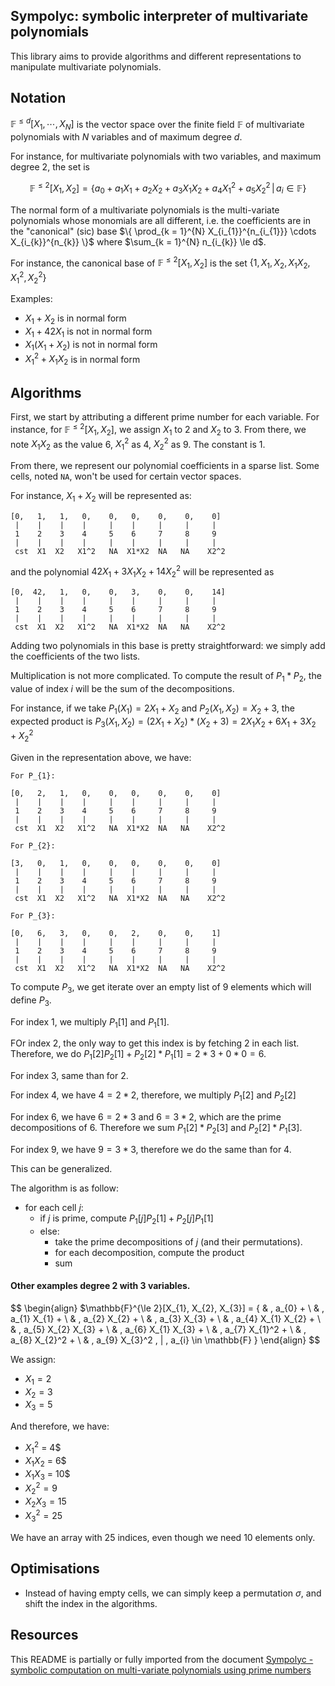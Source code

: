 ## Sympolyc: symbolic interpreter of multivariate polynomials


This library aims to provide algorithms and different representations to
manipulate multivariate polynomials.

## Notation

$\mathbb{F}^{\le d}[X_1, \cdots, X_{N}]$ is the vector space over the finite
field $\mathbb{F}$ of multivariate polynomials with $N$ variables and of maximum
degree $d$.

For instance, for multivariate polynomials with two variables, and maximum
degree 2, the set is
```math
\mathbb{F}^{\le 2}[X_{1}, X_{2}] = \left\{ a_{0} + a_{1} X_{1} + a_{2} X_{2} + a_{3} X_{1} X_{2} + a_{4} X_{1}^2 + a_{5} X_{2}^2 \, | \, a_{i} \in \mathbb{F} \right\}
```

The normal form of a multivariate polynomials is the multi-variate polynomials
whose monomials are all different, i.e. the coefficients are in the "canonical"
(sic) base $\{ \prod_{k = 1}^{N} X_{i_{1}}^{n_{i_{1}}} \cdots X_{i_{k}}^{n_{k}}
\}$ where $\sum_{k = 1}^{N} n_{i_{k}} \le d$.

For instance, the canonical base of $\mathbb{F}^{\le 2}[X_{1}, X_{2}]$ is the set $\{ 1, X_{1}, X_{2}, X_{1} X_{2}, X_{1}^2, X_{2}^2 \}$

Examples:

- $X_{1} + X_{2}$ is in normal form
- $X_{1} + 42 X_{1}$ is not in normal form
- $X_{1} (X_{1} + X_{2})$ is not in normal form
- $X_{1}^2 + X_{1} X_{2}$ is in normal form

## Algorithms

First, we start by attributing a different prime number for each variable.
For instance, for $\mathbb{F}^{\le 2}[X_{1}, X_{2}]$, we assign $X_{1}$ to $2$
and $X_{2}$ to $3$.
From there, we note $X_{1} X_{2}$ as the value $6$, $X_{1}^2$ as $4$, $X_{2}^2$
as 9. The constant is $1$.

From there, we represent our polynomial coefficients in a sparse list. Some
cells, noted `NA`, won't be used for certain vector spaces.

For instance, $X_{1} + X_{2}$ will be represented as:
```
[0,   1,   1,   0,    0,   0,    0,    0,    0]
 |    |    |    |     |    |     |     |     |
 1    2    3    4     5    6     7     8     9
 |    |    |    |     |    |     |     |     |
 cst  X1  X2   X1^2   NA  X1*X2  NA   NA    X2^2
```

and the polynomial $42 X_{1} + 3 X_{1} X_{2} + 14 X_{2}^2$ will be represented
as

```
[0,  42,   1,   0,    0,   3,    0,    0,    14]
 |    |    |    |     |    |     |     |     |
 1    2    3    4     5    6     7     8     9
 |    |    |    |     |    |     |     |     |
 cst  X1  X2   X1^2   NA  X1*X2  NA   NA    X2^2
```

Adding two polynomials in this base is pretty straightforward: we simply add the
coefficients of the two lists.

Multiplication is not more complicated.
To compute the result of $P_{1} * P_{2}$, the value of index $i$ will be the sum
of the decompositions.

For instance, if we take $P_{1}(X_{1}) = 2 X_{1} + X_{2}$ and $P_{2}(X_{1},
X_{2}) = X_{2} + 3$, the expected product is
$P_{3}(X_{1}, X_{2}) = (2 X_{1} + X_{2}) * (X_{2} + 3) = 2 X_{1} X_{2} + 6
X_{1} + 3 X_{2} + X_{2}^2$

Given in the representation above, we have:

```
For P_{1}:

[0,   2,   1,   0,    0,   0,    0,    0,    0]
 |    |    |    |     |    |     |     |     |
 1    2    3    4     5    6     7     8     9
 |    |    |    |     |    |     |     |     |
 cst  X1  X2   X1^2   NA  X1*X2  NA   NA    X2^2

```

```
For P_{2}:

[3,   0,   1,   0,    0,   0,    0,    0,    0]
 |    |    |    |     |    |     |     |     |
 1    2    3    4     5    6     7     8     9
 |    |    |    |     |    |     |     |     |
 cst  X1  X2   X1^2   NA  X1*X2  NA   NA    X2^2

```


```
For P_{3}:

[0,   6,   3,   0,    0,   2,    0,    0,    1]
 |    |    |    |     |    |     |     |     |
 1    2    3    4     5    6     7     8     9
 |    |    |    |     |    |     |     |     |
 cst  X1  X2   X1^2   NA  X1*X2  NA   NA    X2^2

```

To compute $P_{3}$, we get iterate over an empty list of $9$ elements which will
define $P_{3}$.

For index $1$, we multiply $P_{1}[1]$ and $P_{1}[1]$.

FOr index $2$, the only way to get this index is by fetching $2$ in each list.
Therefore, we do $P_{1}[2] P_{2}[1] + P_{2}[2] * P_{1}[1] = 2 * 3 + 0 * 0 = 6$.

For index $3$, same than for $2$.

For index $4$, we have $4 = 2 * 2$, therefore, we multiply $P_{1}[2]$ and $P_{2}[2]$

For index $6$, we have $6 = 2 * 3$ and $6 = 3 * 2$, which are the prime
decompositions of $6$. Therefore we sum $P_{1}[2] * P_{2}[3]$ and $P_{2}[2] *
P_{1}[3]$.

For index $9$, we have $9 = 3 * 3$, therefore we do the same than for $4$.

This can be generalized.

The algorithm is as follow:
- for each cell $j$:
    - if $j$ is prime, compute $P_{1}[j] P_{2}[1] + P_{2}[j] P_{1}[1]$
    - else:
        - take the prime decompositions of $j$ (and their permutations).
        - for each decomposition, compute the product
        - sum


#### Other examples degree $2$ with 3 variables.

$$
\begin{align}
$\mathbb{F}^{\le 2}[X_{1}, X_{2}, X_{3}] = \{
        & \, a_{0} + \\
        & \, a_{1} X_{1} + \\
        & \, a_{2} X_{2} + \\
        & \, a_{3} X_{3} + \\
        & \, a_{4} X_{1} X_{2} + \\
        & \, a_{5} X_{2} X_{3} + \\
        & \, a_{6} X_{1} X_{3} + \\
        & \, a_{7} X_{1}^2 + \\
        & \, a_{8} X_{2}^2 + \\
        & \, a_{9} X_{3}^2 \, | \, a_{i} \in \mathbb{F}
        \}
\end{align}
$$

We assign:

- $X_{1} = 2$
- $X_{2} = 3$
- $X_{3} = 5$

And therefore, we have:
- $X_{1}^2$ = 4$
- $X_{1} X_{2}$ = 6$
- $X_{1} X_{3}$ = 10$
- $X_{2}^2 = 9$
- $X_{2} X_{3} = 15$
- $X_{3}^2 = 25$

We have an array with 25 indices, even though we need 10 elements only.

## Optimisations

- Instead of having empty cells, we can simply keep a permutation $\sigma$, and
  shift the index in the algorithms.

## Resources

This README is partially or fully imported from the document [Sympolyc -
symbolic computation on multi-variate polynomials using prime
numbers](https://hackmd.io/@dannywillems/SyHar7p5A)
